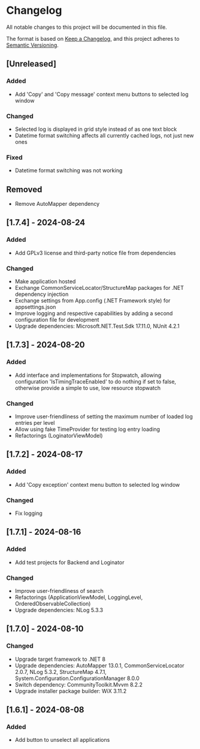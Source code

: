 # Changelog

All notable changes to this project will be documented in this file.

The format is based on [Keep a Changelog](https://keepachangelog.com/en/1.1.0/),
and this project adheres to [Semantic Versioning](https://semver.org/spec/v2.0.0.html).

## [Unreleased]

### Added

- Add 'Copy' and 'Copy message' context menu buttons to selected log window

### Changed

- Selected log is displayed in grid style instead of as one text block
- Datetime format switching affects all currently cached logs, not just new ones

### Fixed

- Datetime format switching was not working

## Removed

- Remove AutoMapper dependency

## [1.7.4] - 2024-08-24

### Added

- Add GPLv3 license and third-party notice file from dependencies

### Changed

- Make application hosted
- Exchange CommonServiceLocator/StructureMap packages for .NET dependency injection
- Exchange settings from App.config (.NET Framework style) for appsettings.json
- Improve logging and respective capabilities by adding a second configuration file for development
- Upgrade dependencies: Microsoft.NET.Test.Sdk 17.11.0, NUnit 4.2.1

## [1.7.3] - 2024-08-20

### Added

- Add interface and implementations for Stopwatch, allowing configuration 'IsTimingTraceEnabled' to do nothing if set to false, otherwise provide a simple to use, low resource stopwatch

### Changed

- Improve user-friendliness of setting the maximum number of loaded log entries per level
- Allow using fake TimeProvider for testing log entry loading
- Refactorings (LoginatorViewModel)

## [1.7.2] - 2024-08-17

### Added

- Add 'Copy exception' context menu button to selected log window

### Changed

- Fix logging

## [1.7.1] - 2024-08-16

### Added

- Add test projects for Backend and Loginator

### Changed


- Improve user-friendliness of search
- Refactorings (ApplicationViewModel, LoggingLevel, OrderedObservableCollection)
- Upgrade dependencies: NLog 5.3.3

## [1.7.0] - 2024-08-10

### Changed

- Upgrade target framework to .NET 8
- Upgrade dependencies: AutoMapper 13.0.1, CommonServiceLocator 2.0.7, NLog 5.3.2, StructureMap 4.7.1, System.Configuration.ConfigurationManager 8.0.0
- Switch dependency: CommunityToolkit.Mvvm 8.2.2
- Upgrade installer package builder: WiX 3.11.2

## [1.6.1] - 2024-08-08

### Added

- Add button to unselect all applications

